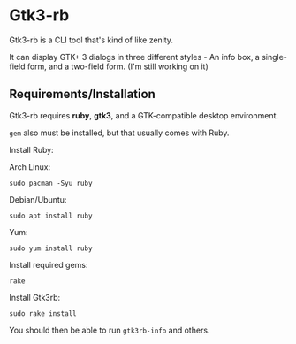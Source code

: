 # Gtk3-rb
Gtk3-rb is a CLI tool that's kind of like zenity.

It can display GTK+ 3 dialogs in three different styles - An info box, a single-field form, and a two-field form. (I'm still working on it)

## Requirements/Installation
Gtk3-rb requires **ruby**, **gtk3**, and a GTK-compatible desktop environment.

`gem` also must be installed, but that usually comes with Ruby.

Install Ruby:

Arch Linux:
```console
sudo pacman -Syu ruby
```
Debian/Ubuntu:
```console
sudo apt install ruby
```
Yum:
```console
sudo yum install ruby
```


Install required gems:
```console
rake
```
Install Gtk3rb:
```console
sudo rake install
```
You should then be able to run `gtk3rb-info` and others.
